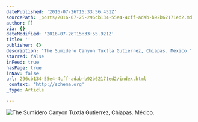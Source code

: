 ```yaml
---
datePublished: '2016-07-26T15:33:56.451Z'
sourcePath: _posts/2016-07-25-296cb134-55e4-4cff-adab-b92b62171ed2.md
author: []
via: {}
dateModified: '2016-07-26T15:33:55.921Z'
title: ''
publisher: {}
description: 'The Sumidero Canyon Tuxtla Gutierrez, Chiapas. México.'
starred: false
inFeed: true
hasPage: true
inNav: false
url: 296cb134-55e4-4cff-adab-b92b62171ed2/index.html
_context: 'http://schema.org'
_type: Article

---
```

![The Sumidero Canyon Tuxtla Gutierrez, Chiapas. México.](https://the-grid-user-content.s3-us-west-2.amazonaws.com/5b9d86b2-3265-4ba6-8701-ef943cc1f57c.jpg)